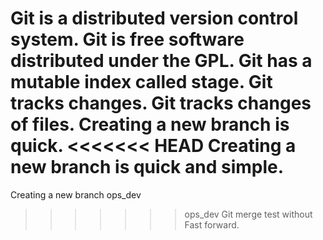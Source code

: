 Git is a distributed version control system.
Git is free software distributed under the GPL.
Git has a mutable index called stage.
Git tracks changes.
Git tracks changes of files.
Creating a new branch is quick.
<<<<<<< HEAD
Creating a new branch is quick and simple.
=======
Creating a new branch ops_dev
>>>>>>> ops_dev
Git merge test without Fast forward.
